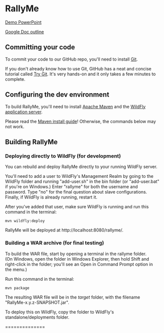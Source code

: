 # RallyMe

[Demo PowerPoint](https://docs.google.com/presentation/d/1yf63zFsCgkxlgnwspXXayt-cxiavDVkgJ8bUzoWhSWM/edit#slide=id.g1dad1e7c08_0_229)

[Google Doc outline](https://docs.google.com/document/d/1RRb0AQKTRRRKakI_R6DX48wyuSwtJcjpE3VdAM7Qweg/edit)

## Committing your code

To commit your code to our GitHub repo, you'll need to install [Git](https://git-scm.com/).

If you don't already know how to use Git, GitHub has a neat and concise 
tutorial called [Try Git](https://try.github.io/). It's very hands-on and it 
only takes a few minutes to complete.

## Configuring the dev environment

To build RallyMe, you'll need to install [Apache Maven](https://maven.apache.org/) 
and the [WildFly application server](http://wildfly.org/).

Please read the [Maven install guide](https://maven.apache.org/install.html)! 
Otherwise, the commands below may not work.

## Building RallyMe

### Deploying directly to WildFly (for development)

You can rebuild and deploy RallyMe directly to your running WildFly server.

You'll need to add a user to WildFly's Management Realm by going to the WildFly 
folder and running "add-user.sh" in the bin folder (or "add-user.bat" if you're 
on Windows.) Enter "rallyme" for both the username and password. Type "no" for 
the final question about slave configurations. Finally, if WildFly is already 
running, restart it.

After you've added that user, make sure WildFly is running and run this command 
in the terminal:

    mvn wildfly:deploy

RallyMe will be deployed at http://localhost:8080/rallyme/.

### Building a WAR archive (for final testing)

To build the WAR file, start by opening a terminal in the rallyme folder.  
(On Windows, open the folder in Windows Explorer, then hold Shift and right-click 
in the folder; you'll see an Open in Command Prompt option in the menu.)

Run this command in the terminal:

    mvn package

The resulting WAR file will be in the *target* folder, with the filename
"RallyMe-x.y.z-SNAPSHOT.jar".

To deploy this on WildFly, copy the folder to WildFly's standalone/deployments 
folder.

==============